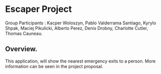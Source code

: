 # Escaper Project 
Group Participants : Kacper Woloszyn, Pablo Valderrama Santiago, Kyrylo Shpak, Maciej Pikulicki, Alberto Perez, Denis Drobny, Charlotte Cutler, Thomas Cauneau.
## Overview.
This application, will show the nearest emergency exits to a person. More information can be seen in the project proposal.
